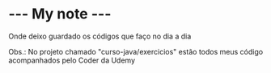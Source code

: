 # --- My note ---

Onde deixo guardado os códigos que faço no dia a dia


Obs.: No projeto chamado "curso-java/exercicios" estão todos meus código acompanhados pelo Coder da Udemy